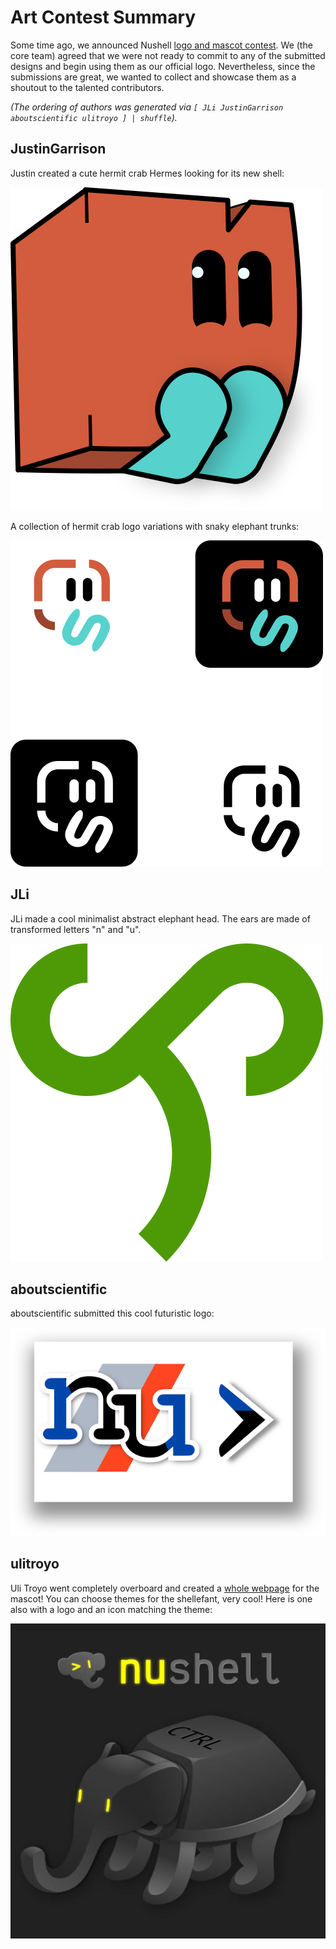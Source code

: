 # Art Contest Summary

Some time ago, we announced Nushell [logo and mascot contest](2023-12-21-logo-contest.md). We (the core team) agreed that we were not ready to commit to any of the submitted designs and begin using them as our official logo. Nevertheless, since the submissions are great, we wanted to collect and showcase them as a shoutout to the talented contributors.

_(The ordering of authors was generated via `[ JLi JustinGarrison aboutscientific ulitroyo ] | shuffle`)._

## JustinGarrison

Justin created a cute hermit crab Hermes looking for its new shell:

![Mascot](../assets/images/logo-contest/JustinGarrison/mascot.png)

A collection of hermit crab logo variations with snaky elephant trunks:

![Logo](../assets/images/logo-contest/JustinGarrison/logo.png)

## JLi

JLi made a cool minimalist abstract elephant head. The ears are made of transformed letters "n" and "u".

![Logo](../assets/images/logo-contest/JLi/logo.png)


## aboutscientific

aboutscientific submitted this cool futuristic logo:

![Logo](../assets/images/logo-contest/aboutscientific/logo.png)

## ulitroyo

Uli Troyo went completely overboard and created a [whole webpage](https://ulitroyo.github.io/nushell-ellie) for the mascot! You can choose themes for the shellefant, very cool! Here is one also with a logo and an icon matching the theme:

![Mascot](../assets/images/logo-contest/ulitroyo/ellie-color.jpg)
